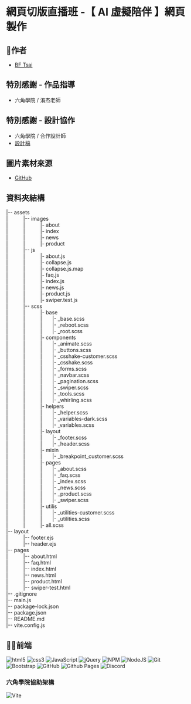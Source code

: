 # 網頁切版直播班 -【 AI 虛擬陪伴 】網頁製作

## 🕺作者
  - [BF Tsai](https://github.com/bftsai)

## 特別感謝 - 作品指導
  - 六角學院 / 洧杰老師
    
## 特別感謝 - 設計協作
  - 六角學院 / 合作設計師
  - [設計稿](https://www.figma.com/file/zth5XUKMHePyTIxwxYbuBi/2023-切版夏季班-W8---AI-虛擬陪伴?type=design&node-id=0-1&mode=design&t=wWrJSUjDvbGsgaKc-0)

## 圖片素材來源
- [GitHub](https://github.com/hexschool/2022-web-layout-training/tree/main/week8-ai)

## 資料夾結構
|-- assets  
|&emsp;&emsp;&emsp;|-- images  
|&emsp;&emsp;&emsp;|&emsp;&emsp;&emsp;|- about  
|&emsp;&emsp;&emsp;|&emsp;&emsp;&emsp;|- index  
|&emsp;&emsp;&emsp;|&emsp;&emsp;&emsp;|- news  
|&emsp;&emsp;&emsp;|&emsp;&emsp;&emsp;|- product  
|&emsp;&emsp;&emsp;|-- js  
|&emsp;&emsp;&emsp;|&emsp;&emsp;&emsp;|- about.js  
|&emsp;&emsp;&emsp;|&emsp;&emsp;&emsp;|- collapse.js  
|&emsp;&emsp;&emsp;|&emsp;&emsp;&emsp;|- collapse.js.map  
|&emsp;&emsp;&emsp;|&emsp;&emsp;&emsp;|- faq.js  
|&emsp;&emsp;&emsp;|&emsp;&emsp;&emsp;|- index.js  
|&emsp;&emsp;&emsp;|&emsp;&emsp;&emsp;|- news.js  
|&emsp;&emsp;&emsp;|&emsp;&emsp;&emsp;|- product.js  
|&emsp;&emsp;&emsp;|&emsp;&emsp;&emsp;|- swiper.test.js  
|&emsp;&emsp;&emsp;|-- scss  
|&emsp;&emsp;&emsp;|&emsp;&emsp;&emsp;|- base  
|&emsp;&emsp;&emsp;|&emsp;&emsp;&emsp;|&emsp;&emsp;|- _base.scss  
|&emsp;&emsp;&emsp;|&emsp;&emsp;&emsp;|&emsp;&emsp;|- _reboot.scss  
|&emsp;&emsp;&emsp;|&emsp;&emsp;&emsp;|&emsp;&emsp;|- _root.scss  
|&emsp;&emsp;&emsp;|&emsp;&emsp;&emsp;|- components  
|&emsp;&emsp;&emsp;|&emsp;&emsp;&emsp;|&emsp;&emsp;|- _animate.scss  
|&emsp;&emsp;&emsp;|&emsp;&emsp;&emsp;|&emsp;&emsp;|- _buttons.scss  
|&emsp;&emsp;&emsp;|&emsp;&emsp;&emsp;|&emsp;&emsp;|- _csshake-customer.scss  
|&emsp;&emsp;&emsp;|&emsp;&emsp;&emsp;|&emsp;&emsp;|- _csshake.scss  
|&emsp;&emsp;&emsp;|&emsp;&emsp;&emsp;|&emsp;&emsp;|- _forms.scss  
|&emsp;&emsp;&emsp;|&emsp;&emsp;&emsp;|&emsp;&emsp;|- _navbar.scss  
|&emsp;&emsp;&emsp;|&emsp;&emsp;&emsp;|&emsp;&emsp;|- _pagination.scss  
|&emsp;&emsp;&emsp;|&emsp;&emsp;&emsp;|&emsp;&emsp;|- _swiper.scss  
|&emsp;&emsp;&emsp;|&emsp;&emsp;&emsp;|&emsp;&emsp;|- _tools.scss  
|&emsp;&emsp;&emsp;|&emsp;&emsp;&emsp;|&emsp;&emsp;|- _whirling.scss  
|&emsp;&emsp;&emsp;|&emsp;&emsp;&emsp;|- helpers  
|&emsp;&emsp;&emsp;|&emsp;&emsp;&emsp;|&emsp;&emsp;|- _helper.scss  
|&emsp;&emsp;&emsp;|&emsp;&emsp;&emsp;|&emsp;&emsp;|- _variables-dark.scss  
|&emsp;&emsp;&emsp;|&emsp;&emsp;&emsp;|&emsp;&emsp;|- _variables.scss  
|&emsp;&emsp;&emsp;|&emsp;&emsp;&emsp;|- layout  
|&emsp;&emsp;&emsp;|&emsp;&emsp;&emsp;|&emsp;&emsp;|- _footer.scss  
|&emsp;&emsp;&emsp;|&emsp;&emsp;&emsp;|&emsp;&emsp;|- _header.scss  
|&emsp;&emsp;&emsp;|&emsp;&emsp;&emsp;|- mixin  
|&emsp;&emsp;&emsp;|&emsp;&emsp;&emsp;|&emsp;&emsp;|- _breakpoint_customer.scss  
|&emsp;&emsp;&emsp;|&emsp;&emsp;&emsp;|- pages  
|&emsp;&emsp;&emsp;|&emsp;&emsp;&emsp;|&emsp;&emsp;|- _about.scss  
|&emsp;&emsp;&emsp;|&emsp;&emsp;&emsp;|&emsp;&emsp;|- _faq.scss  
|&emsp;&emsp;&emsp;|&emsp;&emsp;&emsp;|&emsp;&emsp;|- _index.scss  
|&emsp;&emsp;&emsp;|&emsp;&emsp;&emsp;|&emsp;&emsp;|- _news.scss  
|&emsp;&emsp;&emsp;|&emsp;&emsp;&emsp;|&emsp;&emsp;|- _product.scss  
|&emsp;&emsp;&emsp;|&emsp;&emsp;&emsp;|&emsp;&emsp;|- _swiper.scss  
|&emsp;&emsp;&emsp;|&emsp;&emsp;&emsp;|- utilis  
|&emsp;&emsp;&emsp;|&emsp;&emsp;&emsp;|&emsp;&emsp;|- _utilities-customer.scss  
|&emsp;&emsp;&emsp;|&emsp;&emsp;&emsp;|&emsp;&emsp;|- _utilities.scss  
|&emsp;&emsp;&emsp;|&emsp;&emsp;&emsp;|- all.scss  
|-- layout  
|&emsp;&emsp;&emsp;|-- footer.ejs  
|&emsp;&emsp;&emsp;|-- header.ejs  
|-- pages  
|&emsp;&emsp;&emsp;|-- about.html  
|&emsp;&emsp;&emsp;|-- faq.html  
|&emsp;&emsp;&emsp;|-- index.html  
|&emsp;&emsp;&emsp;|-- news.html  
|&emsp;&emsp;&emsp;|-- product.html  
|&emsp;&emsp;&emsp;|-- swiper-test.html  
|-- .gitignore  
|-- main.js  
|-- package-lock.json  
|-- package.json  
|-- README.md  
|-- vite.config.js  

## 🧑‍💻前端
![html5](https://camo.githubusercontent.com/49fbb99f92674cc6825349b154b65aaf4064aec465d61e8e1f9fb99da3d922a1/68747470733a2f2f696d672e736869656c64732e696f2f62616467652f68746d6c352d2532334533344632362e7376673f7374796c653d666f722d7468652d6261646765266c6f676f3d68746d6c35266c6f676f436f6c6f723d7768697465)
![css3](https://camo.githubusercontent.com/e6b67b27998fca3bccf4c0ee479fc8f9de09d91f389cccfbe6cb1e29c10cfbd7/68747470733a2f2f696d672e736869656c64732e696f2f62616467652f637373332d2532333135373242362e7376673f7374796c653d666f722d7468652d6261646765266c6f676f3d63737333266c6f676f436f6c6f723d7768697465)
![JavaScript](https://img.shields.io/badge/javascript-%23323330.svg?style=for-the-badge&logo=javascript&logoColor=%23F7DF1E)
![jQuery](https://img.shields.io/badge/jquery-%230769AD.svg?style=for-the-badge&logo=jquery&logoColor=white)
![NPM](https://img.shields.io/badge/NPM-%23CB3837.svg?style=for-the-badge&logo=npm&logoColor=white)
![NodeJS](https://img.shields.io/badge/node.js-6DA55F?style=for-the-badge&logo=node.js&logoColor=white)
![Git](https://img.shields.io/badge/git-%23F05033.svg?style=for-the-badge&logo=git&logoColor=white)
![Bootstrap](https://img.shields.io/badge/bootstrap-%238511FA.svg?style=for-the-badge&logo=bootstrap&logoColor=white)
![GitHub](https://img.shields.io/badge/github-%23121011.svg?style=for-the-badge&logo=github&logoColor=white)
![Github Pages](https://img.shields.io/badge/github%20pages-121013?style=for-the-badge&logo=github&logoColor=white)
![Discord](https://img.shields.io/badge/Discord-%235865F2.svg?style=for-the-badge&logo=discord&logoColor=white)
### 六角學院協助架構
![Vite](https://img.shields.io/badge/vite-%23646CFF.svg?style=for-the-badge&logo=vite&logoColor=white)




